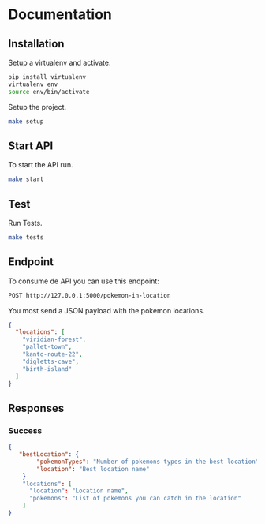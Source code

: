# Documentation

## Installation

Setup a virtualenv and activate.

```sh
pip install virtualenv
virtualenv env
source env/bin/activate
```

Setup the project.

```sh
make setup
```

## Start API

To start the API run.

```sh
make start
```

## Test

Run Tests.

```sh
make tests
```

## Endpoint

To consume de API you can use this endpoint:

```sh
POST http://127.0.0.1:5000/pokemon-in-location
```

You most send a JSON payload with the pokemon locations.

```json
{
  "locations": [
    "viridian-forest",
    "pallet-town",
    "kanto-route-22",
    "digletts-cave",
    "birth-island"
  ]
}
```

## Responses

### Success

```json
{
   "bestLocation": {
        "pokemonTypes": "Number of pokemons types in the best location",
        "location": "Best location name"
    }
    "locations": [
      "location": "Location name",
      "pokemons": "List of pokemons you can catch in the location"
    ]
}
```
